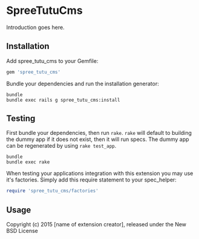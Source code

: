 SpreeTutuCms
============

Introduction goes here.

Installation
------------

Add spree_tutu_cms to your Gemfile:

```ruby
gem 'spree_tutu_cms'
```

Bundle your dependencies and run the installation generator:

```shell
bundle
bundle exec rails g spree_tutu_cms:install
```

Testing
-------

First bundle your dependencies, then run `rake`. `rake` will default to building the dummy app if it does not exist, then it will run specs. The dummy app can be regenerated by using `rake test_app`.

```shell
bundle
bundle exec rake
```

When testing your applications integration with this extension you may use it's factories.
Simply add this require statement to your spec_helper:

```ruby
require 'spree_tutu_cms/factories'
```

Usage
-----

Copyright (c) 2015 [name of extension creator], released under the New BSD License
